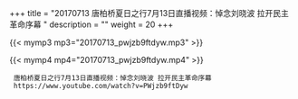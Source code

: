 +++
title = "20170713  唐柏桥夏日之行7月13日直播视频：悼念刘晓波 拉开民主革命序幕 "
description = ""
weight = 20
+++

{{< mymp3 mp3="20170713_pwjzb9ftdyw.mp3" >}}

{{< mymp4 mp4="20170713_pwjzb9ftdyw.mp4" >}}

     唐柏桥夏日之行7月13日直播视频：悼念刘晓波 拉开民主革命序幕 
     https://www.youtube.com/watch?v=PWjzb9ftDyw 
     
